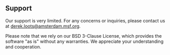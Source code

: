 ## Support

Our support is very limited. For any concerns or inquiries, please contact us at [derek.loots@amsterdam.msf.org](mailto:derek.loots@amsterdam.msf.org).

Please note that we rely on our BSD 3-Clause License, which provides the software "as is" without any warranties. We appreciate your understanding and cooperation.